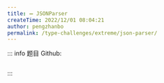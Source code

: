 ```yaml
---
title: ➖ JSONParser
createTime: 2022/12/01 08:04:21
author: pengzhanbo
permalink: /type-challenges/extreme/json-parser/
---
```


::: info 题目
Github: []()

```ts

```

:::
